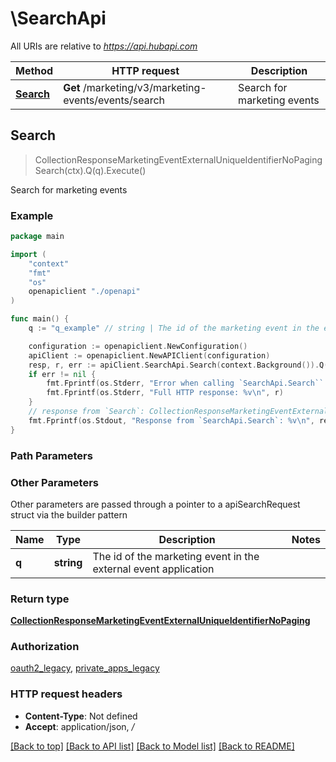 # \SearchApi

All URIs are relative to *https://api.hubapi.com*

Method | HTTP request | Description
------------- | ------------- | -------------
[**Search**](SearchApi.md#Search) | **Get** /marketing/v3/marketing-events/events/search | Search for marketing events



## Search

> CollectionResponseMarketingEventExternalUniqueIdentifierNoPaging Search(ctx).Q(q).Execute()

Search for marketing events



### Example

```go
package main

import (
    "context"
    "fmt"
    "os"
    openapiclient "./openapi"
)

func main() {
    q := "q_example" // string | The id of the marketing event in the external event application

    configuration := openapiclient.NewConfiguration()
    apiClient := openapiclient.NewAPIClient(configuration)
    resp, r, err := apiClient.SearchApi.Search(context.Background()).Q(q).Execute()
    if err != nil {
        fmt.Fprintf(os.Stderr, "Error when calling `SearchApi.Search``: %v\n", err)
        fmt.Fprintf(os.Stderr, "Full HTTP response: %v\n", r)
    }
    // response from `Search`: CollectionResponseMarketingEventExternalUniqueIdentifierNoPaging
    fmt.Fprintf(os.Stdout, "Response from `SearchApi.Search`: %v\n", resp)
}
```

### Path Parameters



### Other Parameters

Other parameters are passed through a pointer to a apiSearchRequest struct via the builder pattern


Name | Type | Description  | Notes
------------- | ------------- | ------------- | -------------
 **q** | **string** | The id of the marketing event in the external event application | 

### Return type

[**CollectionResponseMarketingEventExternalUniqueIdentifierNoPaging**](CollectionResponseMarketingEventExternalUniqueIdentifierNoPaging.md)

### Authorization

[oauth2_legacy](../README.md#oauth2_legacy), [private_apps_legacy](../README.md#private_apps_legacy)

### HTTP request headers

- **Content-Type**: Not defined
- **Accept**: application/json, */*

[[Back to top]](#) [[Back to API list]](../README.md#documentation-for-api-endpoints)
[[Back to Model list]](../README.md#documentation-for-models)
[[Back to README]](../README.md)

